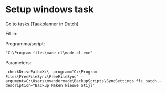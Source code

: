 # Setup windows task
Go to tasks (Taakplanner in Dutch)

Fill in:

Programma/script:
```
"C:\Program files\made-cl\made-cl.exe"
```

Parameters:
```
-checkDrivePath=X:\ -program="C:\Program Files\FreeFileSync\FreeFileSync" -argument=C:\Users\mvandermade\BackupScripts\SyncSettings.ffs_batch -description="Backup Maken Nieuwe Stijl"
```
